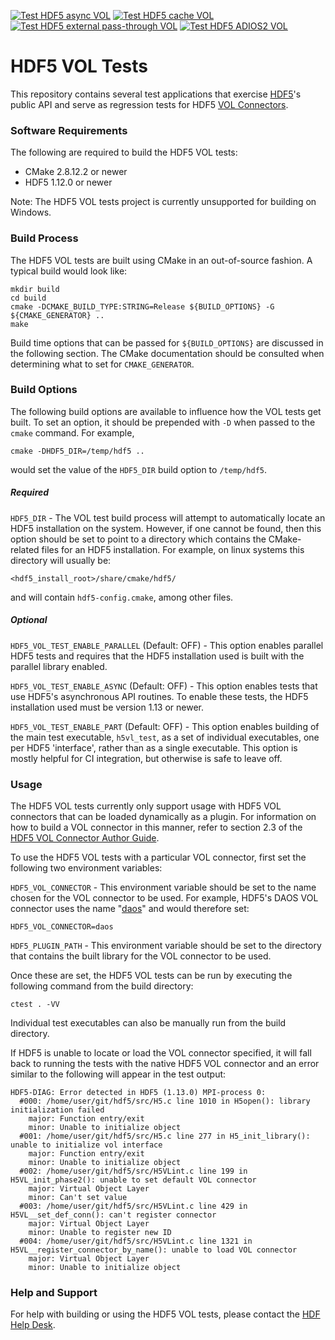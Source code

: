 [![Test HDF5 async VOL](https://github.com/hyoklee/vol-tests/actions/workflows/async.yml/badge.svg)](https://github.com/hyoklee/vol-tests/actions/workflows/async.yml)
[![Test HDF5 cache VOL](https://github.com/hyoklee/vol-tests/actions/workflows/cache.yml/badge.svg)](https://github.com/hyoklee/vol-tests/actions/workflows/cache.yml)
[![Test HDF5 external pass-through VOL](https://github.com/hyoklee/vol-tests/actions/workflows/pass.yml/badge.svg)](https://github.com/hyoklee/vol-tests/actions/workflows/pass.yml)
[![Test HDF5 ADIOS2 VOL](https://github.com/hyoklee/vol-tests/actions/workflows/adios2.yml/badge.svg)](https://github.com/hyoklee/vol-tests/actions/workflows/adios2.yml)

# HDF5 VOL Tests

This repository contains several test applications that exercise [HDF5](https://github.com/HDFGroup/hdf5)'s
public API and serve as regression tests for HDF5 [VOL Connectors](https://portal.hdfgroup.org/display/HDF5/Virtual+Object+Layer).

### Software Requirements

The following are required to build the HDF5 VOL tests:

- CMake 2.8.12.2 or newer
- HDF5 1.12.0 or newer

Note: The HDF5 VOL tests project is currently unsupported for building on Windows.

### Build Process

The HDF5 VOL tests are built using CMake in an out-of-source fashion. A typical build
would look like:

    mkdir build
    cd build
    cmake -DCMAKE_BUILD_TYPE:STRING=Release ${BUILD_OPTIONS} -G ${CMAKE_GENERATOR} ..
    make

Build time options that can be passed for `${BUILD_OPTIONS}` are discussed in the following
section. The CMake documentation should be consulted when determining what to set for
`CMAKE_GENERATOR`.

### Build Options

The following build options are available to influence how the VOL tests get built. To set an
option, it should be prepended with `-D` when passed to the `cmake` command. For example,

    cmake -DHDF5_DIR=/temp/hdf5 ..

would set the value of the `HDF5_DIR` build option to `/temp/hdf5`.

##### Required

`HDF5_DIR` - The VOL test build process will attempt to automatically locate an HDF5 installation
on the system. However, if one cannot be found, then this option should be set to point to a
directory which contains the CMake-related files for an HDF5 installation. For example, on linux
systems this directory will usually be:

    <hdf5_install_root>/share/cmake/hdf5/

and will contain `hdf5-config.cmake`, among other files.

##### Optional

`HDF5_VOL_TEST_ENABLE_PARALLEL` (Default: OFF) - This option enables parallel HDF5 tests and requires that the HDF5 installation used is built with the parallel library enabled.

`HDF5_VOL_TEST_ENABLE_ASYNC` (Default: OFF) - This option enables tests that use HDF5's asynchronous API routines. To enable these tests, the HDF5 installation used must be version 1.13 or newer.

`HDF5_VOL_TEST_ENABLE_PART` (Default: OFF) - This option enables building of the main test executable,
`h5vl_test`, as a set of individual executables, one per HDF5 'interface', rather than as a single executable.
This option is mostly helpful for CI integration, but otherwise is safe to leave off.

### Usage

The HDF5 VOL tests currently only support usage with HDF5 VOL connectors that can be loaded dynamically
as a plugin. For information on how to build a VOL connector in this manner, refer to section 2.3 of the
[HDF5 VOL Connector Author Guide](https://portal.hdfgroup.org/display/HDF5/HDF5+VOL+Connector+Authors+Guide?preview=/53610813/59903039/vol_connector_author_guide.pdf).

To use the HDF5 VOL tests with a particular VOL connector, first set the following two environment variables:

`HDF5_VOL_CONNECTOR` - This environment variable should be set to the name chosen for the VOL connector to
be used. For example, HDF5's DAOS VOL connector uses the name "[daos](https://github.com/HDFGroup/vol-daos/blob/master/src/daos_vol_public.h#L34)" and would therefore set:

    HDF5_VOL_CONNECTOR=daos

`HDF5_PLUGIN_PATH` - This environment variable should be set to the directory that contains the built library
for the VOL connector to be used.

Once these are set, the HDF5 VOL tests can be run by executing the following command from the build
directory:

    ctest . -VV

Individual test executables can also be manually run from the build directory.

If HDF5 is unable to locate or load the VOL connector specified, it will fall back to running the tests with
the native HDF5 VOL connector and an error similar to the following will appear in the test output:

    HDF5-DIAG: Error detected in HDF5 (1.13.0) MPI-process 0:
      #000: /home/user/git/hdf5/src/H5.c line 1010 in H5open(): library initialization failed
        major: Function entry/exit
        minor: Unable to initialize object
      #001: /home/user/git/hdf5/src/H5.c line 277 in H5_init_library(): unable to initialize vol interface
        major: Function entry/exit
        minor: Unable to initialize object
      #002: /home/user/git/hdf5/src/H5VLint.c line 199 in H5VL_init_phase2(): unable to set default VOL connector
        major: Virtual Object Layer
        minor: Can't set value
      #003: /home/user/git/hdf5/src/H5VLint.c line 429 in H5VL__set_def_conn(): can't register connector
        major: Virtual Object Layer
        minor: Unable to register new ID
      #004: /home/user/git/hdf5/src/H5VLint.c line 1321 in H5VL__register_connector_by_name(): unable to load VOL connector
        major: Virtual Object Layer
        minor: Unable to initialize object

### Help and Support

For help with building or using the HDF5 VOL tests, please contact the [HDF Help Desk](https://portal.hdfgroup.org/display/support/The+HDF+Help+Desk).